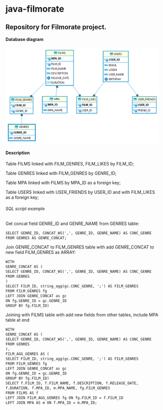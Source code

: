 # java-filmorate
## Repository for Filmorate project.

#### Database diagram
![diagram](filmorateDiagram.png "filmorate diagram")

#### Description
Table FILMS linked with FILM_GENRES, FILM_LIKES by FILM_ID; 

Table GENRES linked with FILM_GENRES by GENRE_ID;

Table MPA linked with FILMS by MPA_ID as a foreign key;

Table USERS linked with USER_FRIENDS by USER_ID and with FILM_LIKES as a foreign key;



###### SQL script example

Get concat field GENRE_ID and GENRE_NAME from GENRES table:
```
SELECT GENRE_ID, CONCAT_WS(',', GENRE_ID, GENRE_NAME) AS CONC_GENRE
FROM GENRES AS GENRE_CONCAT;
```
Join GENRE_CONCAT to FILM_GENRES table with add GENRE_CONCAT to new field FILM_GENRES as ARRAY:
```
WITH 
GENRE_CONCAT AS (
SELECT GENRE_ID, CONCAT_WS(',', GENRE_ID, GENRE_NAME) AS CONC_GENRE
FROM GENRES
)
SELECT FILM_ID, string_agg(gc.CONC_GENRE, ';') AS FILM_GENRES
FROM FILM_GENRES fg 
LEFT JOIN GENRE_CONCAT as gc
ON fg.GENRE_ID = gc.GENRE_ID
GROUP BY fg.FILM_ID)
```
Joining with FILMS table with add new fields from other tables, include MPA table at end

```
WITH 
GENRE_CONCAT AS (
SELECT GENRE_ID, CONCAT_WS(',', GENRE_ID, GENRE_NAME) AS CONC_GENRE
FROM GENRES
),
FILM_AGG_GENRES AS (
SELECT FILM_ID, string_agg(gc.CONC_GENRE, ';') AS FILM_GENRES
FROM FILM_GENRES fg 
LEFT JOIN GENRE_CONCAT as gc
ON fg.GENRE_ID = gc.GENRE_ID
GROUP BY fg.FILM_ID)
SELECT f.FILM_ID, f.FILM_NAME, f.DESCRIPTION, f.RELEASE_DATE, f.DURATION, f.MPA_ID, m.MPA_NAME, fg.FILM_GENRES 
FROM FILMS AS f 
LEFT JOIN FILM_AGG_GENRES fg ON fg.FILM_ID = f.FILM_ID
LEFT JOIN MPA AS m ON f.MPA_ID = m.MPA_ID;
```
